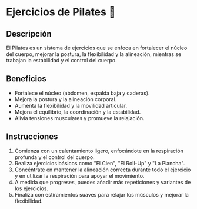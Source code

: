 # Ejercicios de Pilates :raised_hands:
## Descripción
El Pilates es un sistema de ejercicios que se enfoca en fortalecer el núcleo del cuerpo, mejorar la postura, la flexibilidad y la alineación, mientras se trabajan la estabilidad y el control del cuerpo.

## Beneficios
- Fortalece el núcleo (abdomen, espalda baja y caderas).
- Mejora la postura y la alineación corporal.
- Aumenta la flexibilidad y la movilidad articular.
- Mejora el equilibrio, la coordinación y la estabilidad.
- Alivia tensiones musculares y promueve la relajación.

## Instrucciones
1. Comienza con un calentamiento ligero, enfocándote en la respiración profunda y el control del cuerpo.
2. Realiza ejercicios básicos como "El Cien", "El Roll-Up" y "La Plancha".
3. Concéntrate en mantener la alineación correcta durante todo el ejercicio y en utilizar la respiración para apoyar el movimiento.
4. A medida que progreses, puedes añadir más repeticiones y variantes de los ejercicios.
5. Finaliza con estiramientos suaves para relajar los músculos y mejorar la flexibilidad.
